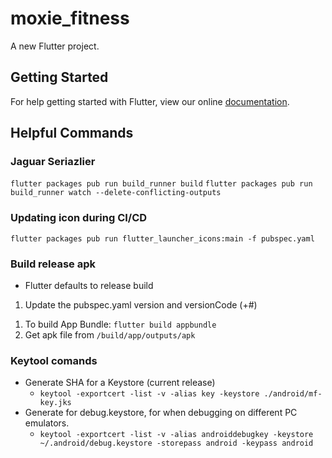 # moxie_fitness

A new Flutter project.

## Getting Started

For help getting started with Flutter, view our online
[documentation](https://flutter.io/).

## Helpful Commands

### Jaguar Seriazlier

`flutter packages pub run build_runner build`
`flutter packages pub run build_runner watch --delete-conflicting-outputs`

### Updating icon during CI/CD

`flutter packages pub run flutter_launcher_icons:main -f pubspec.yaml`

### Build release apk
- Flutter defaults to release build
1. Update the pubspec.yaml version and versionCode (+#)
<!-- 2. run `flutter clean && flutter build apk` -->
1. To build App Bundle: `flutter build appbundle` 
2. Get apk file from `/build/app/outputs/apk`

### Keytool comands

- Generate SHA for a Keystore (current release)
  - `keytool -exportcert -list -v -alias key -keystore ./android/mf-key.jks`
- Generate for debug.keystore, for when debugging on different PC emulators.
  - `keytool -exportcert -list -v -alias androiddebugkey -keystore ~/.android/debug.keystore -storepass android -keypass android`

